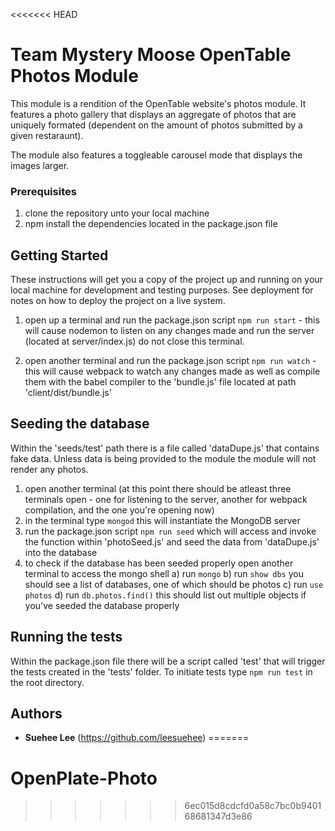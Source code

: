 <<<<<<< HEAD
# Team Mystery Moose OpenTable Photos Module

This module is a rendition of the OpenTable website's photos module.  It features a photo gallery that displays an aggregate of photos that are uniquely formated (dependent on the amount of photos submitted by a given restaraunt).

The module also features a toggleable carousel mode that displays the images larger. 


### Prerequisites
1. clone the repository unto your local machine
2. npm install the dependencies located in the package.json file

## Getting Started

These instructions will get you a copy of the project up and running on your local machine for development and testing purposes. See deployment for notes on how to deploy the project on a live system.

1. open up a terminal and run the package.json script `npm run start` - this will cause nodemon to listen on any changes made and run the server (located at server/index.js) do not close this terminal.

2. open another terminal and run the package.json script `npm run watch` - this will cause webpack to watch any changes made as well as compile them with the babel compiler to the 'bundle.js' file located at path 'client/dist/bundle.js' 

## Seeding the database 
Within the 'seeds/test' path there is a file called 'dataDupe.js' that contains fake data. Unless data is being provided to the module the module  will not render any photos. 

1. open another terminal (at this point there should be atleast three terminals open - one for listening to the server, another for webpack compilation, and the one you're opening now)
2. in the terminal type `mongod` this will instantiate the MongoDB server
3. run the package.json script `npm run seed` which will access and invoke the function within 'photoSeed.js' and seed the data from 'dataDupe.js' into the database
4. to check if the database has been seeded properly open another terminal to access the mongo shell 
  a) run `mongo` 
  b) run `show dbs` you should see a list of databases, one of which should be photos
  c) run `use photos`
  d) run `db.photos.find()` this should list out multiple objects if you've seeded the database properly

## Running the tests

Within the package.json file there will be a script called 'test' that will trigger the tests created in the 'tests' folder.  To initiate tests type `npm run test` in the root directory.

## Authors

* **Suehee Lee** (https://github.com/leesuehee)
=======
# OpenPlate-Photo
>>>>>>> 6ec015d8cdcfd0a58c7bc0b940168681347d3e86
